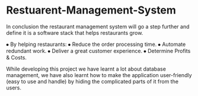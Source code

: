 # Restuarent-Management-System
In conclusion the restaurant management system will go a step further and define it is a software stack that helps restaurants grow.​

⦁	By helping restaurants:​
⦁	Reduce the order processing time.​
⦁	Automate redundant work.​
⦁	Deliver a great customer experience.​
⦁	Determine Profits & Costs​.

While developing this project we have learnt a lot about database management, we have also learnt how to make the application user-friendly (easy to use and handle) by hiding the complicated parts of it from the users.
